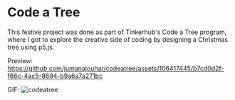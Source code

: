 # Code a Tree
This festive project was done as part of Tinkerhub's Code a Tree program, where I got to explore the creative side of coding by designing a Christmas tree using p5.js.

Preview:
https://github.com/jumanajouhar/codeatree/assets/106417445/b7cd0d2f-f66c-4ac5-8694-b9a6a7a271bc

GIF:
![codeatree](https://github.com/jumanajouhar/codeatree/assets/106417445/db95355b-361b-44fe-b550-5d3d9d46b43c)
